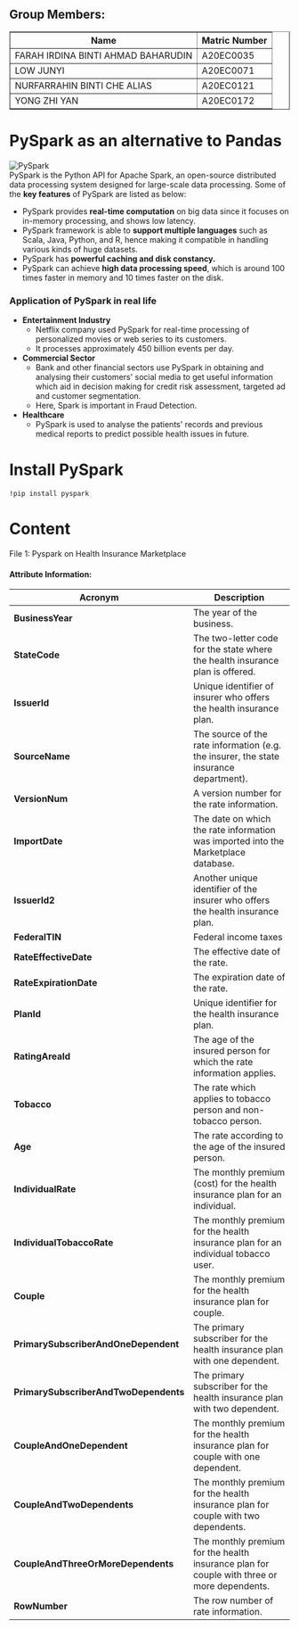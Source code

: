 ## Group Members:
<table border="solid">
  <tr>
    <th>Name</th>
    <th>Matric Number</th>
  </tr>
  <tr>
    <td>FARAH IRDINA BINTI AHMAD BAHARUDIN</td>
    <td>A20EC0035</td>
  </tr>
  <tr>
    <td>LOW JUNYI</td>
    <td>A20EC0071</td>
  </tr>
  <tr>
    <td>NURFARRAHIN BINTI CHE ALIAS</td>
    <td>A20EC0121</td>
  </tr>
  <tr>
    <td>YONG ZHI YAN</td>
    <td>A20EC0172</td>
  </tr>
</table>

<h1>PySpark as an alternative to Pandas</h1>

![PySpark](https://static.javatpoint.com/tutorial/pyspark/images/pyspark.png)
<br>
PySpark is the Python API for Apache Spark, an open-source distributed data processing system designed for large-scale data processing. Some of the <b>key features</b> of PySpark are listed as below:
<ul>
  <li>PySpark provides <b>real-time computation</b> on big data since it focuses on in-memory processing, and shows low latency. </li>

  <li>PySpark framework is able to <b>support multiple languages</b> such as Scala, Java, Python, and R, hence making it compatible in handling various kinds of huge datasets. </li>

  <li>PySpark has <b>powerful caching and disk constancy.</b></li>

  <li>PySpark can achieve <b>high data processing speed</b>, which is around 100 times faster in memory and 10 times faster on the disk. </li>

</ul>

<h3>Application of PySpark in real life</h3>
<ul>
  <li><b>Entertainment Industry</b>
    <ul>
      <li>Netflix company used PySpark for real-time processing of personalized movies or web series to its customers.</li>
      <li>It processes approximately 450 billion events per day. </li>
    </ul>
  </li>
  
  <li><b>Commercial Sector</b>
    <ul>
      <li>Bank and other financial sectors use PySpark in obtaining and analysing their customers' social media to get useful information which aid in decision making for credit risk assessment, targeted ad and customer segmentation. </li>
      <li>Here, Spark is important in Fraud Detection. </li>
    </ul>
  </li>
  
  <li><b>Healthcare</b>
    <ul>
      <li>PySpark is used to analyse the patients' records and previous medical reports to predict possible health issues in future. </li>
    </ul>
  </li>
  
</ul>

<h1>Install PySpark</h1>
<code>!pip install pyspark</code>


<h1>Content</h1>
File 1: Pyspark on Health Insurance Marketplace

#### Attribute Information:
| Acronym | Description |
| --- | --- |
| **BusinessYear** |   The year of the business.  |
|**StateCode** |  The two-letter code for the state where the health insurance plan is offered.  |
| **IssuerId** | Unique identifier of insurer who offers the health insurance plan. |
| **SourceName** |  The source of the rate information (e.g. the insurer, the state insurance department). |
| **VersionNum** | A version number for the rate information.  |
| **ImportDate** |  The date on which the rate information was imported into the Marketplace database.   |
| **IssuerId2** | Another unique identifier of the insurer who offers the health insurance plan.  |
| **FederalTIN** | Federal income taxes  |
| **RateEffectiveDate** |  The effective date of the rate.   |
|**RateExpirationDate** |  The expiration date of the rate. |
| **PlanId** | Unique identifier for the health insurance plan. |
| **RatingAreaId** | The age of the insured person for which the rate information applies.  |
| **Tobacco** | The rate which applies to tobacco person and non-tobacco person. |
| **Age** |   The rate according to the age of the insured person.  |
| **IndividualRate** |  The monthly premium (cost) for the health insurance plan for an individual.  |
| **IndividualTobaccoRate** | The monthly premium for the health insurance plan for an individual tobacco user.  |
| **Couple** | The monthly premium for the health insurance plan for couple.  |
|**PrimarySubscriberAndOneDependent** |  The primary subscriber for the health insurance plan with one dependent. |
| **PrimarySubscriberAndTwoDependents** | The primary subscriber for the health insurance plan with two dependent. |
| **CoupleAndOneDependent** | The monthly premium for the health insurance plan for couple with one dependent. |
| **CoupleAndTwoDependents** | The monthly premium for the health insurance plan for couple with two dependents.  |
| **CoupleAndThreeOrMoreDependents** |  The monthly premium for the health insurance plan for couple with three or more dependents.   |
| **RowNumber** | The row number of rate information.  |



